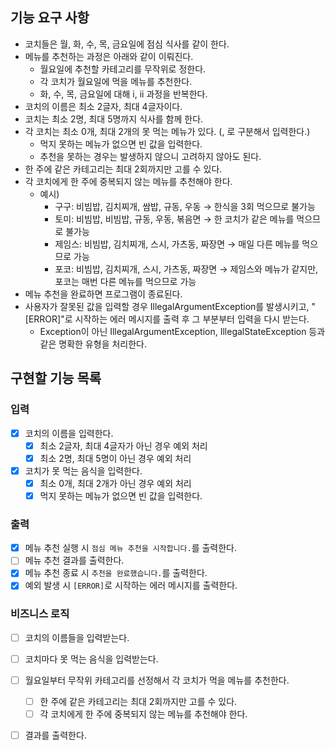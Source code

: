 ## 기능 요구 사항

- 코치들은 월, 화, 수, 목, 금요일에 점심 식사를 같이 한다.
- 메뉴를 추천하는 과정은 아래와 같이 이뤄진다.
    - 월요일에 추천할 카테고리를 무작위로 정한다.
    - 각 코치가 월요일에 먹을 메뉴를 추천한다.
    - 화, 수, 목, 금요일에 대해 i, ii 과정을 반복한다.
- 코치의 이름은 최소 2글자, 최대 4글자이다.
- 코치는 최소 2명, 최대 5명까지 식사를 함께 한다.
- 각 코치는 최소 0개, 최대 2개의 못 먹는 메뉴가 있다. (, 로 구분해서 입력한다.)
    - 먹지 못하는 메뉴가 없으면 빈 값을 입력한다.
    - 추천을 못하는 경우는 발생하지 않으니 고려하지 않아도 된다.
- 한 주에 같은 카테고리는 최대 2회까지만 고를 수 있다.
- 각 코치에게 한 주에 중복되지 않는 메뉴를 추천해야 한다.
    - 예시)
        - 구구: 비빔밥, 김치찌개, 쌈밥, 규동, 우동 → 한식을 3회 먹으므로 불가능
        - 토미: 비빔밥, 비빔밥, 규동, 우동, 볶음면 → 한 코치가 같은 메뉴를 먹으므로 불가능
        - 제임스: 비빔밥, 김치찌개, 스시, 가츠동, 짜장면 → 매일 다른 메뉴를 먹으므로 가능
        - 포코: 비빔밥, 김치찌개, 스시, 가츠동, 짜장면 → 제임스와 메뉴가 같지만, 포코는 매번 다른 메뉴를 먹으므로 가능
- 메뉴 추천을 완료하면 프로그램이 종료된다.
- 사용자가 잘못된 값을 입력할 경우 IllegalArgumentException를 발생시키고, "[ERROR]"로 시작하는 에러 메시지를 출력 후 그 부분부터 입력을 다시 받는다.
    - Exception이 아닌 IllegalArgumentException, IllegalStateException 등과 같은 명확한 유형을 처리한다.

## 구현할 기능 목록

### 입력

- [x] 코치의 이름을 입력한다.
    - [x] 최소 2글자, 최대 4글자가 아닌 경우 예외 처리
    - [x] 최소 2명, 최대 5명이 아닌 경우 예외 처리
- [x] 코치가 못 먹는 음식을 입력한다.
    - [x] 최소 0개, 최대 2개가 아닌 경우 예외 처리
    - [x] 먹지 못하는 메뉴가 없으면 빈 값을 입력한다.

### 출력

- [x] 메뉴 추천 실행 시 `점심 메뉴 추천을 시작합니다.`를 출력한다.
- [ ] 메뉴 추천 결과를 출력한다.
- [x] 메뉴 추천 종료 시 `추천을 완료했습니다.`를 출력한다.
- [x] 예외 발생 시 `[ERROR]`로 시작하는 에러 메시지를 출력한다.

### 비즈니스 로직

- [ ] 코치의 이름들을 입력받는다.
- [ ] 코치마다 못 먹는 음식을 입력받는다.
- [ ] 월요일부터 무작위 카테고리를 선정해서 각 코치가 먹을 메뉴를 추천한다.
    - [ ] 한 주에 같은 카테고리는 최대 2회까지만 고를 수 있다.
    - [ ] 각 코치에게 한 주에 중복되지 않는 메뉴를 추천해야 한다.
- [ ] 결과를 출력한다.

